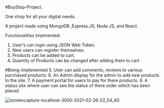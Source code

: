 #BuyStop-Project.

One shop for all your digital needs.

A project made using MongoDB ,Express.JS, Node.JS, and React.

Functionalities Implmented:

1. User's can login using JSON Web Token.
2. New users can register themselves.
3. Products can be added to cart.
4. Quantity of Products can be changed after adding them to cart.

#Being-Implemented
5. User can add comments, reviews to various purchased products.
6. An Admin display for the admin to add new products to the site.
7. A payment portal for users to pay for there products.
8. A status site where user can see the status of there order which has been placed

![screencapture-localhost-3000-2021-02-26-22_54_40](https://user-images.githubusercontent.com/67420435/109335624-50b72f80-7888-11eb-92f9-3aaff43a0146.png)
